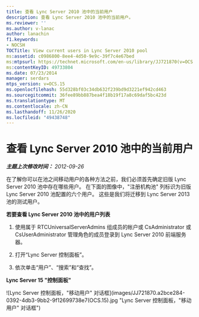 ```yaml
---
title: 查看 Lync Server 2010 池中的当前用户
description: 查看 Lync Server 2010 池中的当前用户。
ms.reviewer: ''
ms.author: v-lanac
author: lanachin
f1.keywords:
- NOCSH
TOCTitle: View current users in Lync Server 2010 pool
ms:assetid: c0986800-8ee4-4d50-9e9c-39f7c4e67bed
ms:mtpsurl: https://technet.microsoft.com/en-us/library/JJ721870(v=OCS.15)
ms:contentKeyID: 49733804
ms.date: 07/23/2014
manager: serdars
mtps_version: v=OCS.15
ms.openlocfilehash: 55d328bf03c34db632f239bd9d3221ef942cd463
ms.sourcegitcommit: 36fee89bb887bea4f18b19f17a8c69daf5bc423d
ms.translationtype: MT
ms.contentlocale: zh-CN
ms.lasthandoff: 11/26/2020
ms.locfileid: "49438748"
---
```

# <a name="view-current-users-in-lync-server-2010-pool"></a>查看 Lync Server 2010 池中的当前用户

<div data-xmlns="http://www.w3.org/1999/xhtml">

<div class="topic" data-xmlns="http://www.w3.org/1999/xhtml" data-msxsl="urn:schemas-microsoft-com:xslt" data-cs="https://msdn.microsoft.com/">

<div data-asp="https://msdn2.microsoft.com/asp">



</div>

<div id="mainSection">

<div id="mainBody">

<span> </span>

_**主题上次修改时间：** 2012-09-26_

在了解你可以在池之间移动用户的各种方法之前，我们必须首先确定旧版 Lync Server 2010 池中存在哪些用户。 在下面的图像中，"注册机构池" 列标识为旧版 Lync Server 2010 池配置的六个用户。 这些是我们将迁移到 Lync Server 2013 池的测试用户。

**若要查看 Lync Server 2010 池中的用户列表**

1.  使用属于 RTCUniversalServerAdmins 组成员的帐户或 CsAdministrator 或 CsUserAdministrator 管理角色的成员登录到 Lync Server 2010 前端服务器。

2.  打开“Lync Server 控制面板”。

3.  依次单击“用户”、“搜索”和“查找”。

**Lync Server 15 "控制面板"**

![Lync Server 控制面板，"移动用户" 对话框](images/JJ721870.a2bce284-0392-4db3-9bb2-9f12699738e7(OCS.15).jpg "Lync Server 控制面板，"移动用户" 对话框")

</div>

<span> </span>

</div>

</div>

</div>

